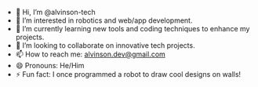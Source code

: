 - 👋 Hi, I’m @alvinson-tech  
- 👀 I’m interested in robotics and web/app development.  
- 🌱 I’m currently learning new tools and coding techniques to enhance my projects.  
- 💞️ I’m looking to collaborate on innovative tech projects.  
- 📫 How to reach me: alvinson.dev@gmail.com  
- 😄 Pronouns: He/Him  
- ⚡ Fun fact: I once programmed a robot to draw cool designs on walls!  
